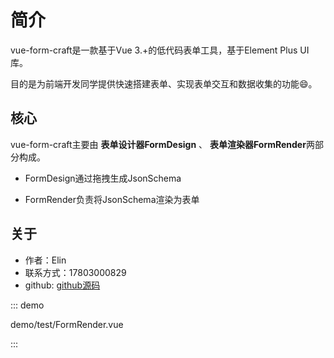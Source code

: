 # 简介

vue-form-craft是一款基于Vue 3.+的低代码表单工具，基于Element Plus UI库。

目的是为前端开发同学提供快速搭建表单、实现表单交互和数据收集的功能😄。

## 核心

vue-form-craft主要由 **表单设计器FormDesign** 、 **表单渲染器FormRender**两部分构成。

- FormDesign通过拖拽生成JsonSchema

- FormRender负责将JsonSchema渲染为表单

## 关于

- 作者：Elin
- 联系方式：17803000829
- github: [github源码](https://github.com/xinnian999/vue-form-craft)

::: demo

demo/test/FormRender.vue

:::